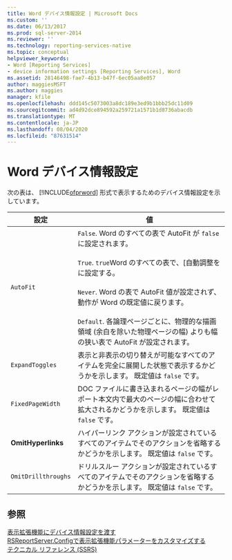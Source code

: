 ```yaml
---
title: Word デバイス情報設定 | Microsoft Docs
ms.custom: ''
ms.date: 06/13/2017
ms.prod: sql-server-2014
ms.reviewer: ''
ms.technology: reporting-services-native
ms.topic: conceptual
helpviewer_keywords:
- Word [Reporting Services]
- device information settings [Reporting Services], Word
ms.assetid: 28146498-fae7-4b13-b47f-6ec05aa8e057
author: maggiesMSFT
ms.author: maggies
manager: kfile
ms.openlocfilehash: ddd145c5073003a8dc189e3ed9b1bbb25dc11d09
ms.sourcegitcommit: ad4d92dce894592a259721a1571b1d8736abacdb
ms.translationtype: MT
ms.contentlocale: ja-JP
ms.lasthandoff: 08/04/2020
ms.locfileid: "87631514"
---
```

# <a name="word-device-information-settings"></a>Word デバイス情報設定
  次の表は、 [!INCLUDE[ofprword](../includes/ofprword-md.md)] 形式で表示するためのデバイス情報設定を示しています。  
  
|設定|値|  
|-------------|-----------|  
|`AutoFit`|`False`. Word のすべての表で AutoFit が `false` に設定されます。<br /><br /> `True`. `true`Word のすべての表で、[自動調整をに設定する。<br /><br /> `Never`. Word の表で AutoFit 値が設定されず、動作が Word の既定値に戻ります。<br /><br /> `Default`. 各論理ページごとに、物理的な描画領域 (余白を除いた物理ページの幅) よりも幅の狭い表で AutoFit が設定されます。|  
|`ExpandToggles`|表示と非表示の切り替えが可能なすべてのアイテムを完全に展開した状態で表示するかどうかを示します。 既定値は `false` です。|  
|`FixedPageWidth`|DOC ファイルに書き込まれるページの幅がレポート本文内で最大のページの幅に合わせて拡大されるかどうかを示します。 既定値は `false` です。|  
|**OmitHyperlinks**|ハイパーリンク アクションが設定されているすべてのアイテムでそのアクションを省略するかどうかを示します。 既定値は `false` です。|  
|`OmitDrillthroughs`|ドリルスルー アクションが設定されているすべてのアイテムでそのアクションを省略するかどうかを示します。 既定値は `false` です。|  
  
## <a name="see-also"></a>参照  
 [表示拡張機能にデバイス情報設定を渡す](report-server-web-service/net-framework/passing-device-information-settings-to-rendering-extensions.md)   
 [RSReportServer.Configで表示拡張機能パラメーターをカスタマイズする](customize-rendering-extension-parameters-in-rsreportserver-config.md)   
 [テクニカル リファレンス (SSRS)](../../2014/reporting-services/technical-reference-ssrs.md)  
  
  
